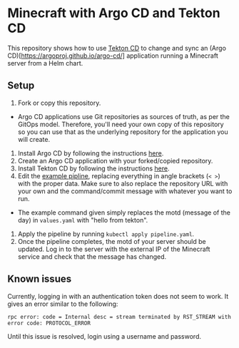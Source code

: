 # Minecraft with Argo CD and Tekton CD

This repository shows how to use [Tekton CD](https://tekton.dev/) to change and sync an (Argo CD)[https://argoproj.github.io/argo-cd/] application running a Minecraft server from a Helm chart.

## Setup

1. Fork or copy this repository.
  - Argo CD applications use Git repositories as sources of truth, as per the GitOps model. Therefore, you'll need your own copy of this repository so you can use that as the underlying repository for the application you will create.
1. Install Argo CD by following the instructions [here](https://argoproj.github.io/argo-cd/getting_started/).
1. Create an Argo CD application with your forked/copied repository. 
1. Install Tekton CD by following the instructions [here](https://github.com/tektoncd/pipeline/blob/master/docs/install.md).
1. Edit the [example pipline](pipeline.yaml), replacing everything in angle brackets (`< >`) with the proper data. Make sure to also replace the repository URL with your own and the command/commit message with whatever you want to run.
  - The example command given simply replaces the motd (message of the day) in `values.yaml` with "hello from tekton".
1. Apply the pipeline by running `kubectl apply pipeline.yaml`.
1. Once the pipeline completes, the motd of your server should be updated. Log in to the server with the external IP of the Minecraft service and check that the message has changed.

## Known issues

Currently, logging in with an authentication token does not seem to work. It gives an error similar to the following:

```
rpc error: code = Internal desc = stream terminated by RST_STREAM with error code: PROTOCOL_ERROR
```

Until this issue is resolved, login using a username and password.